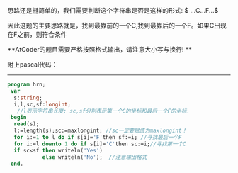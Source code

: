 思路还是挺简单的，我们需要判断这个字符串是否是这样的形式: $ ...C...F...$ 

因此这题的主要思路就是，找到最靠前的一个C,找到最靠后的一个F。如果C出现在F之前，则符合条件

**AtCoder的题目需要严格按照格式输出，请注意大小写与换行! **

附上pascal代码：


------------
```pascal
program hrn;
 var
  s:string;
  i,l,sc,sf:longint; 
   //l表示字符串长度; sc,sf分别表示第一个C的坐标和最后一个F的坐标.
 begin
  read(s);
  l:=length(s);sc:=maxlongint; //sc一定要赋值为maxlongint！
  for i:=1 to l do if s[i]='F'then sf:=i; //寻找最后一个F
  for i:=l downto 1 do if s[i]='C'then sc:=i;//寻找第一个C
  if sc<sf then writeln('Yes')
           else writeln('No');  //注意输出格式
 end.
```
